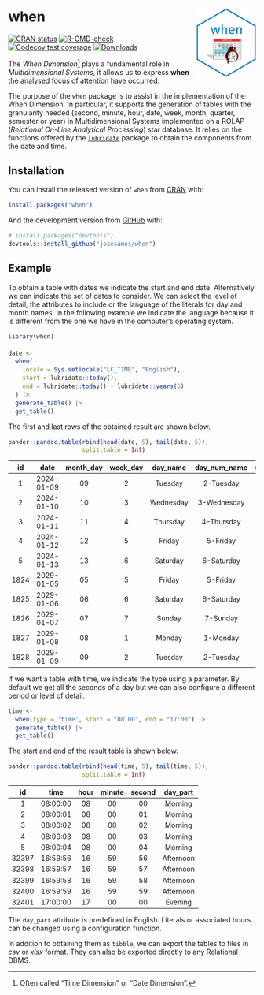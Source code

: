
<!-- README.md is generated from README.Rmd. Please edit that file -->

# when <a href="https://josesamos.github.io/when/"><img src="man/figures/logo.png" align="right" height="139" alt="when website" /></a>

<!-- badges: start -->

[![CRAN
status](https://www.r-pkg.org/badges/version/when)](https://CRAN.R-project.org/package=when)
[![R-CMD-check](https://github.com/josesamos/when/actions/workflows/R-CMD-check.yaml/badge.svg)](https://github.com/josesamos/when/actions/workflows/R-CMD-check.yaml)
[![Codecov test
coverage](https://codecov.io/gh/josesamos/when/branch/main/graph/badge.svg)](https://app.codecov.io/gh/josesamos/when?branch=main)
[![Downloads](http://cranlogs.r-pkg.org/badges/grand-total/when?color=brightgreen)](https://www.r-pkg.org:443/pkg/when)
<!-- badges: end -->

The *When Dimension*[^1] plays a fundamental role in *Multidimensional
Systems*, it allows us to express **when** the analysed focus of
attention have occurred.

The purpose of the `when` package is to assist in the implementation of
the When Dimension. In particular, it supports the generation of tables
with the granularity needed (second, minute, hour, date, week, month,
quarter, semester or year) in Multidimensional Systems implemented on a
ROLAP (*Relational On-Line Analytical Processing*) star database. It
relies on the functions offered by the
[`lubridate`](https://CRAN.R-project.org/package=lubridate) package to
obtain the components from the date and time.

## Installation

You can install the released version of `when` from
[CRAN](https://CRAN.R-project.org) with:

``` r
install.packages("when")
```

And the development version from [GitHub](https://github.com/) with:

<!-- You can install the development version of `when` from [GitHub](https://github.com/) with: -->

``` r
# install.packages("devtools")
devtools::install_github("josesamos/when")
```

## Example

To obtain a table with dates we indicate the start and end date.
Alternatively we can indicate the set of dates to consider. We can
select the level of detail, the attributes to include or the language of
the literals for day and month names. In the following example we
indicate the language because it is different from the one we have in
the computer’s operating system.

``` r
library(when)

date <-
  when(
    locale = Sys.setlocale("LC_TIME", "English"),
    start = lubridate::today(),
    end = lubridate::today() + lubridate::years(5)
  ) |>
  generate_table() |>
  get_table()
```

The first and last rows of the obtained result are shown below.

``` r
pander::pandoc.table(rbind(head(date, 5), tail(date, 5)),
                     split.table = Inf)
```

|  id  |    date    | month_day | week_day | day_name  | day_num_name | year_week | week | year_month | month | month_name | month_num_name | year |
|:----:|:----------:|:---------:|:--------:|:---------:|:------------:|:---------:|:----:|:----------:|:-----:|:----------:|:--------------:|:----:|
|  1   | 2024-01-09 |    09     |    2     |  Tuesday  |  2-Tuesday   |  2024-02  |  02  |  2024-01   |  01   |  January   |   01-January   | 2024 |
|  2   | 2024-01-10 |    10     |    3     | Wednesday | 3-Wednesday  |  2024-02  |  02  |  2024-01   |  01   |  January   |   01-January   | 2024 |
|  3   | 2024-01-11 |    11     |    4     | Thursday  |  4-Thursday  |  2024-02  |  02  |  2024-01   |  01   |  January   |   01-January   | 2024 |
|  4   | 2024-01-12 |    12     |    5     |  Friday   |   5-Friday   |  2024-02  |  02  |  2024-01   |  01   |  January   |   01-January   | 2024 |
|  5   | 2024-01-13 |    13     |    6     | Saturday  |  6-Saturday  |  2024-02  |  02  |  2024-01   |  01   |  January   |   01-January   | 2024 |
| 1824 | 2029-01-05 |    05     |    5     |  Friday   |   5-Friday   |  2029-01  |  01  |  2029-01   |  01   |  January   |   01-January   | 2029 |
| 1825 | 2029-01-06 |    06     |    6     | Saturday  |  6-Saturday  |  2029-01  |  01  |  2029-01   |  01   |  January   |   01-January   | 2029 |
| 1826 | 2029-01-07 |    07     |    7     |  Sunday   |   7-Sunday   |  2029-01  |  01  |  2029-01   |  01   |  January   |   01-January   | 2029 |
| 1827 | 2029-01-08 |    08     |    1     |  Monday   |   1-Monday   |  2029-02  |  02  |  2029-01   |  01   |  January   |   01-January   | 2029 |
| 1828 | 2029-01-09 |    09     |    2     |  Tuesday  |  2-Tuesday   |  2029-02  |  02  |  2029-01   |  01   |  January   |   01-January   | 2029 |

If we want a table with time, we indicate the type using a parameter. By
default we get all the seconds of a day but we can also configure a
different period or level of detail.

``` r
time <-
  when(type = 'time', start = "08:00", end = "17:00") |>
  generate_table() |>
  get_table()
```

The start and end of the result table is shown below.

``` r
pander::pandoc.table(rbind(head(time, 5), tail(time, 5)),
                     split.table = Inf)
```

|  id   |   time   | hour | minute | second | day_part  |
|:-----:|:--------:|:----:|:------:|:------:|:---------:|
|   1   | 08:00:00 |  08  |   00   |   00   |  Morning  |
|   2   | 08:00:01 |  08  |   00   |   01   |  Morning  |
|   3   | 08:00:02 |  08  |   00   |   02   |  Morning  |
|   4   | 08:00:03 |  08  |   00   |   03   |  Morning  |
|   5   | 08:00:04 |  08  |   00   |   04   |  Morning  |
| 32397 | 16:59:56 |  16  |   59   |   56   | Afternoon |
| 32398 | 16:59:57 |  16  |   59   |   57   | Afternoon |
| 32399 | 16:59:58 |  16  |   59   |   58   | Afternoon |
| 32400 | 16:59:59 |  16  |   59   |   59   | Afternoon |
| 32401 | 17:00:00 |  17  |   00   |   00   |  Evening  |

The `day_part` attribute is predefined in English. Literals or
associated hours can be changed using a configuration function.

In addition to obtaining them as `tibble`, we can export the tables to
files in *csv* or *xlsx* format. They can also be exported directly to
any Relational DBMS.

[^1]: Often called “Time Dimension” or “Date Dimension”.

